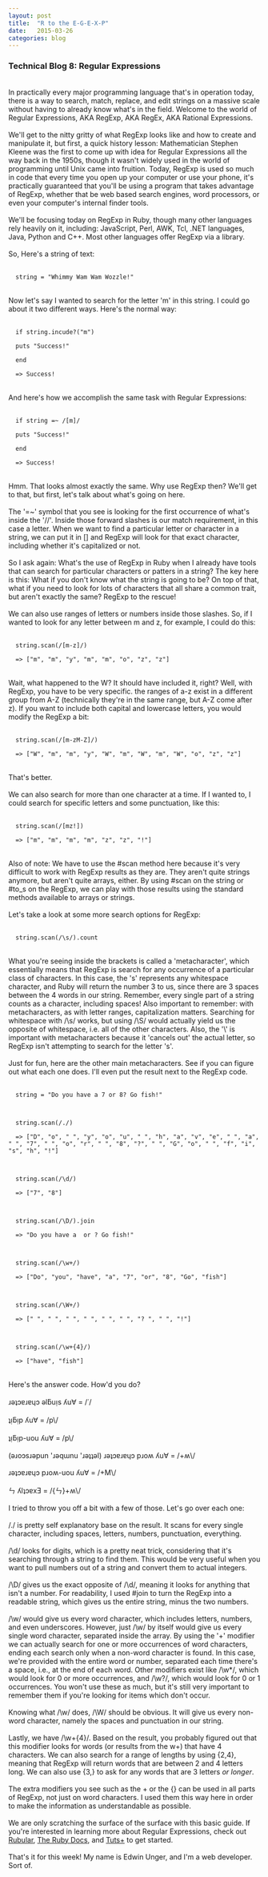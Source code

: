```yaml
---
layout: post
title:  "R to the E-G-E-X-P"
date:   2015-03-26
categories: blog
---
```


<h3>Technical Blog 8: Regular Expressions</h3>
<br/>
In practically every major programming language that's in operation today, there is a way to search, match, replace, and edit strings on a massive scale without having to already know what's in the field. Welcome to the world of Regular Expressions, AKA RegExp, AKA RegEx, AKA Rational Expressions.
<br/>
<br/>
We'll get to the nitty gritty of what RegExp looks like and how to create and manipulate it, but first, a quick history lesson: Mathematician Stephen Kleene was the first to come up with idea for Regular Expressions all the way back in the 1950s, though it wasn't widely used in the world of programming until Unix came into fruition. Today, RegExp is used so much in code that every time you open up your computer or use your phone, it's practically guaranteed that you'll be using a program that takes advantage of RegExp, whether that be web based search engines, word processors, or even your computer's internal finder tools.
<br/>
<br/>
We'll be focusing today on RegExp in Ruby, though many other languages rely heavily on it, including: JavaScript, Perl, AWK, Tcl, .NET languages, Java, Python and C++. Most other languages offer RegExp via a library.
<br/>
<br/>
So, Here's a string of text:
<br/>
<br/>
<code>
  string = "Whimmy Wam Wam Wozzle!"<br>
</code>
<br/>
Now let's say I wanted to search for the letter 'm' in this string. I could go about it two different ways. Here's the normal way:
<br/>
<br/>
<code>
  if string.incude?("m")<br>
  puts "Success!"<br>
  end<br>
  => Success!<br>
</code>
<br/>
And here's how we accomplish the same task with Regular Expressions:
<br/>
<br/>
<code>
  if string =~ /[m]/<br>
  puts "Success!"<br>
  end<br>
  => Success!<br>
</code>
<br/>
Hmm. That looks almost exactly the same. Why use RegExp then? We'll get to that, but first, let's talk about what's going on here.
<br/>
<br/>
The '=~' symbol that you see is looking for the first occurrence of what's inside the '//'. Inside those forward slashes is our match requirement, in this case a letter. When we want to find a particular letter or character in a string, we can put it in [] and RegExp will look for that exact character, including whether it's capitalized or not.
<br/>
<br/>
So I ask again: What's the use of RegExp in Ruby when I already have tools that can search for particular characters or patters in a string? The key here is this: What if you don't know what the string is going to be? On top of that, what if you need to look for lots of characters that all share a common trait, but aren't exactly the same? RegExp to the rescue!
<br/>
<br/>
We can also use ranges of letters or numbers inside those slashes. So, if I wanted to look for any letter between m and z, for example, I could do this:
<br/>
<br/>
<code>
  string.scan(/[m-z]/)<br>
  => ["m", "m", "y", "m", "m", "o", "z", "z"]<br>
</code>
<br/>
Wait, what happened to the W? It should have included it, right? Well, with RegExp, you have to be very specific. the ranges of a-z exist in a different group from A-Z (technically they're in the same range, but A-Z come after z). If you want to include both capital and lowercase letters, you would modify the RegExp a bit:
<br/>
<br/>
<code>
  string.scan(/[m-zM-Z]/)<br>
  => ["W", "m", "m", "y", "W", "m", "W", "m", "W", "o", "z", "z"]<br>
</code>
<br/>
That's better.
<br/>
<br/>
We can also search for more than one character at a time. If I wanted to, I could search for specific letters and some punctuation, like this:
<br/>
<br/>
<code>
  string.scan(/[mz!])<br>
  => ["m", "m", "m", "m", "z", "z", "!"]<br>
</code>
<br/>
Also of note: We have to use the #scan method here because it's very difficult to work with RegExp results as they are. They aren't quite strings anymore, but aren't quite arrays, either. By using #scan on the string or #to_s on the RegExp, we can play with those results using the standard methods available to arrays or strings.
<br/>
<br/>
Let's take a look at some more search options for RegExp:
<br/>
<br/>
<code>
  string.scan(/\s/).count<br>
</code>
<br/>
What you're seeing inside the brackets is called a 'metacharacter', which essentially means that RegExp is search for any occurrence of a particular class of characters. In this case, the 's' represents any whitespace character, and Ruby will return the number 3 to us, since there are 3 spaces between the 4 words in our string. Remember, every single part of a string counts as a character, including spaces! Also important to remember: with metacharacters, as with letter ranges, capitalization matters. Searching for whitespace with /\s/ works, but using /\S/ would actually yield us the opposite of whitespace, i.e. all of the other characters. Also, the '\' is important with metacharacters because it 'cancels out' the actual letter, so RegExp isn't attempting to search for the letter 's'.
<br/>
<br/>
Just for fun, here are the other main metacharacters. See if you can figure out what each one does. I'll even put the result next to the RegExp code.
<br/>
<br/>
<code>
  string = "Do you have a 7 or 8? Go fish!"<br>
  <br>
  string.scan(/./)<br>
  => ["D", "o", " ", "y", "o", "u", " ", "h", "a", "v", "e", " ", "a", " ", "7", " ", "o", "r", " ", "8", "?", " ", "G", "o", " ", "f", "i", "s", "h", "!"]<br>
  <br>
  string.scan(/\d/)<br>
  => ["7", "8"]<br>
  <br>
  string.scan(/\D/).join<br>
  => "Do you have a  or ? Go fish!"<br>
  <br>
  string.scan(/\w+/)<br>
  => ["Do", "you", "have", "a", "7", "or", "8", "Go", "fish"]<br>
  <br>
  string.scan(/\W+/)<br>
  => [" ", " ", " ", " ", " ", " ", "? ", " ", "!"]<br>
  <br>
  string.scan(/\w+{4}/)<br>
  => ["have", "fish"]<br>
</code>
<br/>
Here's the answer code. How'd you do?
<br/>
<br/>
ɹǝʇɔɐɹɐɥɔ ǝlƃuᴉs ʎu∀ = /˙/<br>
<br>
ʇᴉƃᴉp ʎu∀ = /p\/<br>
<br>
ʇᴉƃᴉp-uou ʎu∀ = /p\/<br>
<br>
(ǝɹoɔsɹǝpun 'ɹǝqɯnu 'ɹǝʇʇǝl) ɹǝʇɔɐɹɐɥɔ pɹoʍ ʎu∀ = /+ʍ\/<br>
<br>
ɹǝʇɔɐɹɐɥɔ pɹoʍ-uou ʎu∀ = /+M\/<br>
<br>
ㄣ ʎlʇɔɐxƎ = /{ㄣ}+ʍ\/<br>
<br/>
I tried to throw you off a bit with a few of those. Let's go over each one:
<br/>
<br/>
/./ is pretty self explanatory base on the result. It scans for every single character, including spaces, letters, numbers, punctuation, everything.
<br/>
<br/>
/\d/ looks for digits, which is a pretty neat trick, considering that it's searching through a string to find them. This would be very useful when you want to pull numbers out of a string and convert them to actual integers.
<br/>
<br/>
/\D/ gives us the exact opposite of /\d/, meaning it looks for anything that isn't a number. For readability, I used #join to turn the RegExp into a readable string, which gives us the entire string, minus the two numbers.
<br/>
<br/>
/\w/ would give us every word character, which includes letters, numbers, and even underscores. However, just /\w/ by itself would give us every single word character, separated inside the array. By using the '+' modifier we can actually search for one or more occurrences of word characters, ending each search only when a non-word character is found. In this case, we're provided with the entire word or number, separated each time there's a space, i.e., at the end of each word. Other modifiers exist like /\w*/, which would look for 0 or more occurrences, and /\w?/, which would look for 0 or 1 occurrences. You won't use these as much, but it's still very important to remember them if you're looking for items which don't occur.
<br/>
<br/>
Knowing what /\w/ does, /\W/ should be obvious. It will give us every non-word character, namely the spaces and punctuation in our string.
<br/>
<br/>
Lastly, we have /\w+{4}/. Based on the result, you probably figured out that this modifier looks for words (or results from the w+) that have 4 characters. We can also search for a range of lengths by using {2,4}, meaning that RegExp will return words that are between 2 and 4 letters long. We can also use {3,} to ask for any words that are 3 letters <em>or longer</em>.
<br/>
<br/>
The extra modifiers you see such as the + or the {} can be used in all parts of RegExp, not just on word characters. I used them this way here in order to make the information as understandable as possible.
<br/>
<br/>
We are only scratching the surface of the surface with this basic guide. If you're interested in learning more about Regular Expressions, check out <a href="http://rubular.com">Rubular</a>, <a href="http://ruby-doc.org/core-2.2.0/Regexp.html">The Ruby Docs</a>, and <a href="http://code.tutsplus.com/tutorials/ruby-for-newbies-regular-expressions--net-19812">Tuts+</a> to get started.
<br/>
<br/>
That's it for this week! My name is Edwin Unger, and I'm a web developer. Sort of.
